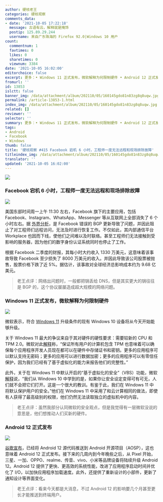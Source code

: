 ```yaml
---
author: 硬核老王
categories: 硬核观察
comments_data:
- date: '2021-10-05 17:22:18'
  message: 古语有云，解释就是掩饰
  postip: 125.89.29.244
  username: 来自广东珠海的 Firefox 92.0|Windows 10 用户
count:
  commentnum: 1
  favtimes: 0
  likes: 0
  sharetimes: 0
  viewnum: 3384
date: '2021-10-05 16:02:00'
editorchoice: false
excerpt: 更多：• Windows 11 正式发布，微软解释为何限制硬件 • Android 12 正式发布
fromurl: ''
id: 13853
islctt: false
banner_img: /data/attachment/album/202110/05/160145gdo81n83zg8q8uqw.jpg
permalink: /article-13853-1.html
index_img: /data/attachment/album/202110/05/160145gdo81n83zg8q8uqw.jpg
related: []
reviewer: ''
selector: ''
summary: 更多：• Windows 11 正式发布，微软解释为何限制硬件 • Android 12 正式发布
tags:
- Android
- Facebook
- Windows
thumb: false
title: '硬核观察 #415 Facebook 宕机 6 小时，工程师一度无法远程和现场排除故障'
titleindex_img: /data/attachment/album/202110/05/160145gdo81n83zg8q8uqw.jpg
translator: ''
updated: '2021-10-05 16:02:00'
---
```


![](/data/attachment/album/202110/05/160145gdo81n83zg8q8uqw.jpg)


### Facebook 宕机 6 小时，工程师一度无法远程和现场排除故障


![](/data/attachment/album/202110/05/160159imrrekran599enq9.jpg)


美国东部时间周一上午 11:30 左右，Facebook 旗下的主要应用，包括 Facebook、Instagram、WhatsApp、Messenger 等从互联网上全部消失了 6 个小时左右。据 [外界分析](https://www.zdnet.com/article/what-took-facebook-down-major-global-outage-drags-on/)，是 Facebook 错误的 BGP 更新导致了问题，并因此阻止了对工程师们远程访问，无法及时进行恢复工作。不仅如此，其内部通信平台 Workplace 也因而下线，使他们之间难以及时联络。甚至工程师们无法接触到受影响的服务器，因为他们的数字身份认证系统同时也停止了工作。


根据 Facebook 二季度的财报，其每小时大约收入 1330 万美元，这意味着该事故导致 Facebook 至少损失了 8000 万美元的收入。并因此导致该公司股票被抛售，股票价格下跌了近 5%。据估计，该事故对全球经济总影响成本约为 9.68 亿美元。



> 
> 老王点评：网络出问题时，一般都把锅丢给 DNS，但是其实更大的锅往往是 BGP 的，这个协议屡屡造成超大规模的网络问题。
> 
> 
> 


### Windows 11 正式发布，微软解释为何限制硬件


![](/data/attachment/album/202110/05/160229tmk6m3mh1n5dd9h6.jpg)


微软表示，符合 [Windows 11](https://www.microsoft.com/zh-cn/windows/windows-11) 升级条件的现有 Windows 10 设备将从今天开始能够升级。


关于 Windows 11 最大的争议来自于其对硬件的硬性要求：需要较新的 CPU 和 TPM 2.0。微软对此[解释](https://www.neowin.net/news/microsoft-explains-why-tpm-20-and-vbs-on-windows-11-are-so-key-for-next-gen-security/)称，“保证所有用户的计算机包含 TPM 也意味着可以确保每个应用程序开发人员现在都可以在硬件中存储证书和密钥。更多的应用程序可以默认支持无密码；更多的应用可以进行数据加密；更多的应用程序可以有零信任保护，因为我们已经有了基于虚拟化的能力来报告他们的完整性。”


此外，关于在 Windows 11 中默认开启的“基于虚拟化的安全”（VBS）功能，微软[解释](https://www.neowin.net/news/microsoft-explains-why-tpm-20-and-vbs-on-windows-11-are-so-key-for-next-gen-security/)说，“我们从 Windows 10 中学到的是，如果你让安全设定变得可有可无，人们就不会把它们打开。这是一个很大的教训。有鉴于此，我们在 Windows 11 中将默认保护用户的安全。”他们在 Windows 11 中采用了和云计算相同的做法，即使有人获得了最高级别的权限，他们仍然无法读取独立的虚拟机中的内容。



> 
> 老王点评：虽然我部分认同微软的安全观点，但是我觉得有一层微软没说的意思是，他们想推动人们买新的硬件。
> 
> 
> 


### Android 12 正式发布


![](/data/attachment/album/202110/05/160248k4zz6f9kbi394oej.jpg)


[谷歌宣布](https://android-developers.googleblog.com/2021/10/android-12-is-live-in-aosp.html)，已经将 Android 12 源代码推送到 Android 开源项目（AOSP），这也意味着 Android 12 正式发布。接下来的几周内到今年晚些之后，从 Pixel 开始，三星、一加、OPPO、realme、传音、vivo、小米等品牌设备将陆续升级 Android 12。Android 12 提供了更快、更高效的系统性能，改进了应用程序启动时间并优化了 I/O，以加快应用程序加载速度。此外，还提供了重新设计的小部件，更新了通知设计等界面变化。



> 
> 老王点评：看来今天都是大消息，不过 Android 12 的影响要几个月甚至更长才能推送到终端用户。
> 
> 
>